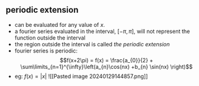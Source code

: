 ## periodic extension
- can be evaluated for any value of $x$. 
- a fourier series evaluated in the interval, $[-\pi,\pi]$, will not represent the function outside the interval
- the region outside the interval is called *the periodic extension*
- fourier series is periodic: $$f(x+2\pi) = f(x) = \frac{a_{0}}{2} + \sum\limits_{n=1}^{\infty}\left(a_{n}\cos(nx) +b_{n} \sin(nx) \right)$$
- eg: $f(x) = |x|$
![[Pasted image 20240129144857.png]]
